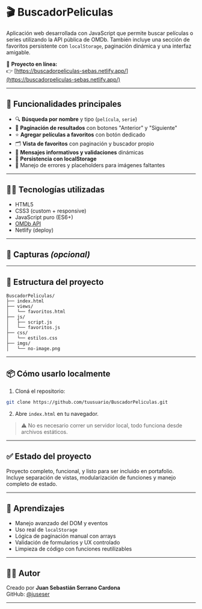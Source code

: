 # 🎬 BuscadorPeliculas

Aplicación web desarrollada con JavaScript que permite buscar películas o series utilizando la API pública de OMDb. También incluye una sección de favoritos persistente con `localStorage`, paginación dinámica y una interfaz amigable.

🔗 **Proyecto en línea:**  
👉 [https://buscadorpeliculas-sebas.netlify.app/](https://buscadorpeliculas-sebas.netlify.app/)

---

## 🚀 Funcionalidades principales

- 🔍 **Búsqueda por nombre** y tipo (`película`, `serie`)
- 📄 **Paginación de resultados** con botones "Anterior" y "Siguiente"
- ⭐ **Agregar películas a favoritos** con botón dedicado
- 🗂️ **Vista de favoritos** con paginación y buscador propio
- 🧠 **Mensajes informativos y validaciones** dinámicas
- 💾 **Persistencia con localStorage**
- 🧼 Manejo de errores y placeholders para imágenes faltantes

---

## 🧑‍💻 Tecnologías utilizadas

- HTML5
- CSS3 (custom + responsive)
- JavaScript puro (ES6+)
- [OMDb API](https://www.omdbapi.com/)
- Netlify (deploy)

---

## 📸 Capturas *(opcional)*

<!--
Agregá capturas aquí si querés ilustrar la búsqueda y la vista de favoritos.
Ejemplo:
![Búsqueda](./screenshots/busqueda.png)
![Favoritos](./screenshots/favoritos.png)
-->

---

## 📁 Estructura del proyecto

```
BuscadorPeliculas/
├── index.html
├── views/
│   └── favoritos.html
├── js/
│   ├── script.js
│   └── favoritos.js
├── css/
│   └── estilos.css
├── imgs/
│   └── no-image.png
```

---

## 📦 Cómo usarlo localmente

1. Cloná el repositorio:

```bash
git clone https://github.com/tuusuario/BuscadorPeliculas.git
```

2. Abre `index.html` en tu navegador.

> ⚠️ No es necesario correr un servidor local, todo funciona desde archivos estáticos.

---

## ✅ Estado del proyecto

Proyecto completo, funcional, y listo para ser incluido en portafolio.  
Incluye separación de vistas, modularización de funciones y manejo completo de estado.

---

## 🧠 Aprendizajes

- Manejo avanzado del DOM y eventos
- Uso real de `localStorage`
- Lógica de paginación manual con arrays
- Validación de formularios y UX controlado
- Limpieza de código con funciones reutilizables

---

## 👨‍💻 Autor

Creado por **Juan Sebastián Serrano Cardona**  
GitHub: [@juseser](https://github.com/juseser)

---
